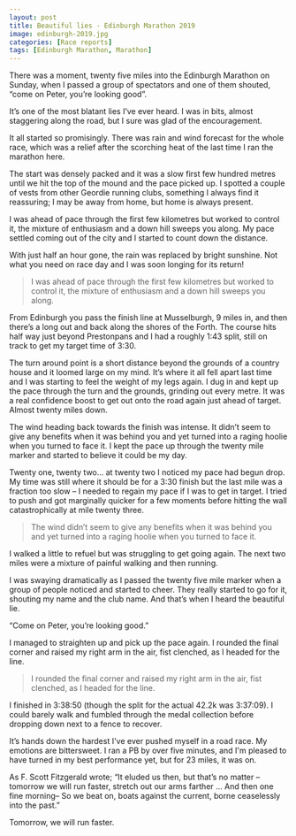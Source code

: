 ```yaml
---
layout: post
title: Beautiful lies - Edinburgh Marathon 2019
image: edinburgh-2019.jpg
categories: [Race reports]
tags: [Edinburgh Marathon, Marathon]
---
```

There was a moment, twenty five miles into the Edinburgh Marathon on Sunday, when I passed a group of spectators and one of them shouted, “come on Peter, you’re looking good”. 

It’s one of the most blatant lies I’ve ever heard. I was in bits, almost staggering along the road, but I sure was glad of the encouragement.

It all started so promisingly. There was rain and wind forecast for the whole race, which was a relief after the scorching heat of the last time I ran the marathon here. 

The start was densely packed and it was a slow first few hundred metres until we hit the top of the mound and the pace picked up. I spotted a couple of vests from other Geordie running clubs, something I always find it reassuring; I may be away from home, but home is always present.

I was ahead of pace through the first few kilometres but worked to control it, the mixture of enthusiasm and a down hill sweeps you along. My pace settled coming out of the city and I started to count down the distance. 

With just half an hour gone, the rain was replaced by bright sunshine. Not what you need on race day and I was soon longing for its return!

>I was ahead of pace through the first few kilometres but worked to control it, the mixture of enthusiasm and a down hill sweeps you along. 

From Edinburgh you pass the finish line at Musselburgh, 9 miles in, and then there’s a long out and back along the shores of the Forth. The course hits half way just beyond Prestonpans and I had a roughly 1:43 split, still on track to get my target time of 3:30.

The turn around point is a short distance beyond the grounds of a country house and it loomed large on my mind. It’s where it all fell apart last time and I was starting to feel the weight of my legs again. I dug in and kept up the pace through the turn and the grounds, grinding out every metre. It was a real confidence boost to get out onto the road again just ahead of target. Almost twenty miles down.

The wind heading back towards the finish was intense. It didn’t seem to give any benefits when it was behind you and yet turned into a raging hoolie when you turned to face it. I kept the pace up through the twenty mile marker and started to believe it could be my day.

Twenty one, twenty two… at twenty two I noticed my pace had begun drop. My time was still where it should be for a 3:30 finish but the last mile was a fraction too slow – I needed to regain my pace if I was to get in target. I tried to push and got marginally quicker for a few moments before hitting the wall catastrophically at mile twenty three.

>The wind didn’t seem to give any benefits when it was behind you and yet turned into a raging hoolie when you turned to face it.

I walked a little to refuel but was struggling to get going again. The next two miles were a mixture of painful walking and then running. 

I was swaying dramatically as I passed the twenty five mile marker when a group of people noticed and started to cheer. They really started to go for it, shouting my name and the club name. And that’s when I heard the beautiful lie. 

“Come on Peter, you’re looking good.”

I managed to straighten up and pick up the pace again. I rounded the final corner and raised my right arm in the air, fist clenched, as I headed for the line. 

>I rounded the final corner and raised my right arm in the air, fist clenched, as I headed for the line. 

I finished in 3:38:50 (though the split for the actual 42.2k was 3:37:09). I could barely walk and fumbled through the medal collection before dropping down next to a fence to recover.

It’s hands down the hardest I've ever pushed myself in a road race. My emotions are bittersweet. I ran a PB by over five minutes, and I'm pleased to have turned in my best performance yet, but for 23 miles, it was on. 

As F. Scott Fitzgerald wrote; “It eluded us then, but that’s no matter – tomorrow we will run faster, stretch out our arms farther … And then one fine morning– So we beat on, boats against the current, borne ceaselessly into the past.”

Tomorrow, we will run faster.
